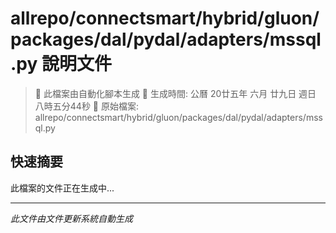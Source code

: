 # allrepo/connectsmart/hybrid/gluon/packages/dal/pydal/adapters/mssql.py 說明文件

> 🚧 此檔案由自動化腳本生成
> 📅 生成時間: 公曆 20廿五年 六月 廿九日 週日 八時五分44秒
> 📂 原始檔案: allrepo/connectsmart/hybrid/gluon/packages/dal/pydal/adapters/mssql.py

## 快速摘要
此檔案的文件正在生成中...

<!-- 實際使用時，這裡會是 Claude Code 生成的完整文件內容 -->

---
*此文件由文件更新系統自動生成*
